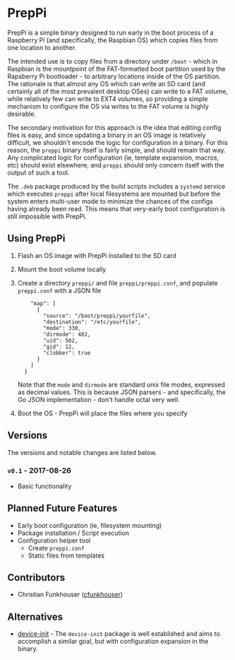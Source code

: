# PrepPi

PrepPi is a simple binary designed to run early in the boot process of a
Raspberry Pi (and specifically, the Raspbian OS) which copies files from one
location to another.

The intended use is to copy files from a directory under `/boot` - which in
Raspbian is the mountpoint of the FAT-formatted boot partition used by the
Rapsberry Pi bootloader - to arbitrary locations inside of the OS partition. The
rationale is that almost any OS which can write an SD card (and certainly all of
the most prevalent desktop OSes) can write to a FAT volume, while relatively
few can write to EXT4 volumes, so providing a simple mechanism to configure the
OS via writes to the FAT volume is highly desirable.

The secondary motivation for this approach is the idea that editing config files
is easy, and since updating a binary in an OS image is relatively difficult, we
shouldn't encode the logic for configuration in a binary. For this reason, the
`preppi` binary itself is fairly simple, and should remain that way. Any
complicated logic for configuration (ie, template expansion, macros, etc) should
exist elsewhere, and `preppi` should only concern itself with the output of such
a tool.

The `.deb` package produced by the build scripts includes a `systemd` service
which executes `preppi` after local filesystems are mounted but before the
system enters multi-user mode to minimize the chances of the configs having 
already been read. This means that very-early boot configuration is still
impossible with PrepPi.

## Using PrepPi

1.  Flash an OS image with PrepPi installed to the SD card
1.  Mount the boot volume locally
1.  Create a directory `preppi/` and file `preppi/preppi.conf`, and populate
    `preppi.conf` with a JSON file

    ```{
        "map": [
          {
            "source": "/boot/preppi/yourfile",
            "destination": "/etc/yourfile",
            "mode": 330,
            "dirmode": 482,
            "uid": 502,
            "gid": 12,
            "clobber": true
          }
        ]
      }
    ```
    Note that the `mode` and `dirmode` are standard unix file modes, expressed
    as decimal values. This is because JSON parsers - and specifically, the Go
    JSON implementation - don't handle octal very well.
1.  Boot the OS - PrepPi will place the files where you specify

## Versions

The versions and notable changes are listed below.

### `v0.1` - 2017-08-26
-   Basic functionality

## Planned Future Features
-   Early boot configuration (ie, filesystem mounting)
-   Package installation / Script execution
-   Configuration helper tool
    -   Create `preppi.conf`
    -   Static files from templates

## Contributors
-   Christian Funkhouser ([cfunkhouser](http://github.com/cfunkhouser))

## Alternatives
-   [device-init](http://github.com/hypriot/device-init) - The `device-init`
    package is well established and aims to accomplish a similar goal, but with
    configuration expansion in the binary.